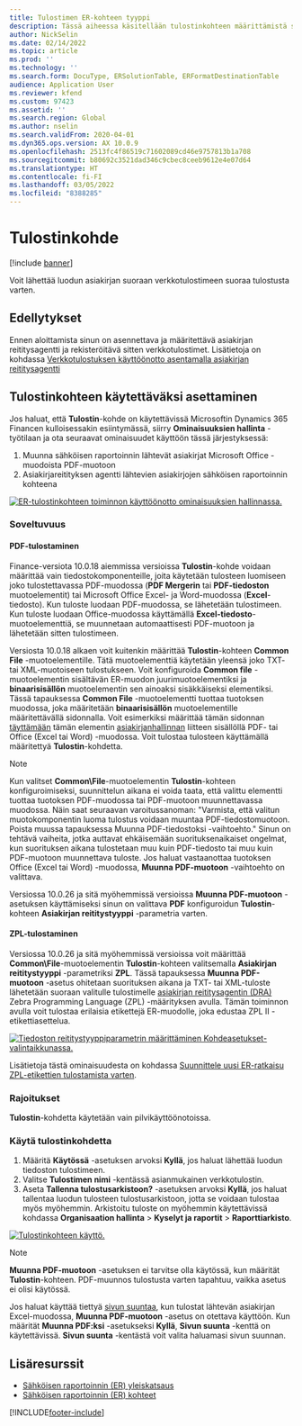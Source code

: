 ```yaml
---
title: Tulostimen ER-kohteen tyyppi
description: Tässä aiheessa käsitellään tulostinkohteen määrittämistä sähköisen raportoinnin (ER) muodon KANSIO- tai TIEDOSTO-osalla.
author: NickSelin
ms.date: 02/14/2022
ms.topic: article
ms.prod: ''
ms.technology: ''
ms.search.form: DocuType, ERSolutionTable, ERFormatDestinationTable
audience: Application User
ms.reviewer: kfend
ms.custom: 97423
ms.assetid: ''
ms.search.region: Global
ms.author: nselin
ms.search.validFrom: 2020-04-01
ms.dyn365.ops.version: AX 10.0.9
ms.openlocfilehash: 2513fc4f86519c71602089cd46e9757813b1a708
ms.sourcegitcommit: b80692c3521dad346c9cbec8ceeb9612e4e07d64
ms.translationtype: HT
ms.contentlocale: fi-FI
ms.lasthandoff: 03/05/2022
ms.locfileid: "8388285"
---
```

# <a name="printer-destination"></a><a name="PrinterDestinationType"></a>Tulostinkohde

[!include [banner](../includes/banner.md)]

Voit lähettää luodun asiakirjan suoraan verkkotulostimeen suoraa tulostusta varten.

## <a name="prerequisites"></a>Edellytykset

Ennen aloittamista sinun on asennettava ja määritettävä asiakirjan reititysagentti ja rekisteröitävä sitten verkkotulostimet. Lisätietoja on kohdassa [Verkkotulostuksen käyttöönotto asentamalla asiakirjan reititysagentti](./install-document-routing-agent.md)

## <a name="make-the-printer-destination-available"></a>Tulostinkohteen käytettäväksi asettaminen

Jos haluat, että **Tulostin**-kohde on käytettävissä Microsoftin Dynamics 365 Financen kulloisessakin esiintymässä, siirry **Ominaisuuksien hallinta** -työtilaan ja ota seuraavat ominaisuudet käyttöön tässä järjestyksessä:

1. Muunna sähköisen raportoinnin lähtevät asiakirjat Microsoft Office -muodoista PDF-muotoon
2. Asiakirjareitityksen agentti lähtevien asiakirjojen sähköisen raportoinnin kohteena

[![ER-tulostinkohteen toiminnon käyttöönotto ominaisuuksien hallinnassa.](./media/ER_Destinations-EnablePrinterDestinationFeature.png)](./media/ER_Destinations-EnablePrinterDestinationFeature.png)

### <a name="applicability"></a>Soveltuvuus

#### <a name="pdf-printing"></a>PDF-tulostaminen

Finance-versiota 10.0.18 aiemmissa versioissa **Tulostin**-kohde voidaan määrittää vain tiedostokomponenteille, joita käytetään tulosteen luomiseen joko tulostettavassa PDF-muodossa (**PDF Mergerin** tai **PDF-tiedoston** muotoelementit) tai Microsoft Office Excel- ja Word-muodossa (**Excel**-tiedosto). Kun tuloste luodaan PDF-muodossa, se lähetetään tulostimeen. Kun tuloste luodaan Office-muodossa käyttämällä **Excel-tiedosto**-muotoelementtiä, se muunnetaan automaattisesti PDF-muotoon ja lähetetään sitten tulostimeen.

Versiosta 10.0.18 alkaen voit kuitenkin määrittää **Tulostin**-kohteen **Common File** -muotoelementille. Tätä muotoelementtiä käytetään yleensä joko TXT- tai XML-muotoiseen tulostukseen. Voit konfiguroida **Common file** -muotoelementin sisältävän ER-muodon juurimuotoelementiksi ja **binaarisisällön** muotoelementin sen ainoaksi sisäkkäiseksi elementiksi. Tässä tapauksessa **Common File** -muotoelementti tuottaa tuotoksen muodossa, joka määritetään **binaarisisällön** muotoelementille määritettävällä sidonnalla. Voit esimerkiksi määrittää tämän sidonnan [täyttämään](tasks/er-document-management-files-5.md#modify-the-format-to-populate-attachments-into-generating-messages-in-binary-format) tämän elementin [asiakirjanhallinnan](../../fin-ops/organization-administration/configure-document-management.md) liitteen sisällöllä PDF- tai Office (Excel tai Word) -muodossa. Voit tulostaa tulosteen käyttämällä määritettyä **Tulostin**-kohdetta. 

> [!NOTE]
> Kun valitset **Common\\File**-muotoelementin **Tulostin**-kohteen konfiguroimiseksi, suunnittelun aikana ei voida taata, että valittu elementti tuottaa tuotoksen PDF-muodossa tai PDF-muotoon muunnettavassa muodossa. Näin saat seuraavan varoitussanoman: "Varmista, että valitun muotokomponentin luoma tulostus voidaan muuntaa PDF-tiedostomuotoon. Poista muussa tapauksessa Muunna PDF-tiedostoksi -vaihtoehto." Sinun on tehtävä vaiheita, jotka auttavat ehkäisemään suorituksenaikaiset ongelmat, kun suorituksen aikana tulostetaan muu kuin PDF-tiedosto tai muu kuin PDF-muotoon muunnettava tuloste. Jos haluat vastaanottaa tuotoksen Office (Excel tai Word) -muodossa, **Muunna PDF-muotoon** -vaihtoehto on valittava.
>
> Versiossa 10.0.26 ja sitä myöhemmissä versioissa **Muunna PDF-muotoon** -asetuksen käyttämiseksi sinun on valittava **PDF** konfiguroidun **Tulostin**-kohteen **Asiakirjan reititystyyppi** -parametria varten.

#### <a name="zpl-printing"></a>ZPL-tulostaminen

Versiossa 10.0.26 ja sitä myöhemmissä versioissa voit määrittää **Common\\File**-muotoelementin **Tulostin**-kohteen valitsemalla **Asiakirjan reititystyyppi** -parametriksi **ZPL**. Tässä tapauksessa **Muunna PDF-muotoon** -asetus ohitetaan suorituksen aikana ja TXT- tai XML-tuloste lähetetään suoraan valitulle tulostimelle [asiakirjan reititysagentin (DRA)](install-document-routing-agent.md) Zebra Programming Language (ZPL) -määrityksen avulla. Tämän toiminnon avulla voit tulostaa erilaisia etikettejä ER-muodolle, joka edustaa ZPL II -etikettiasettelua.

[![Tiedoston reititystyyppiparametrin määrittäminen Kohdeasetukset-valintaikkunassa.](./media/ER_Destinations-SetDocumentRoutingType.png)](./media/ER_Destinations-SetDocumentRoutingType.png)

Lisätietoja tästä ominaisuudesta on kohdassa [Suunnittele uusi ER-ratkaisu ZPL-etikettien tulostamista varten](er-design-zpl-labels.md).

### <a name="limitations"></a>Rajoitukset

**Tulostin**-kohdetta käytetään vain pilvikäyttöönotoissa.

### <a name="use-the-printer-destination"></a>Käytä tulostinkohdetta

1. Määritä **Käytössä** -asetuksen arvoksi **Kyllä**, jos haluat lähettää luodun tiedoston tulostimeen.
2. Valitse **Tulostimen nimi** -kentässä asianmukainen verkkotulostin.
3. Aseta **Tallenna tulostusarkistoon?** -asetuksen arvoksi **Kyllä**, jos haluat tallentaa luodun tulosteen tulostusarkistoon, jotta se voidaan tulostaa myös myöhemmin. Arkistoitu tuloste on myöhemmin käytettävissä kohdassa **Organisaation hallinta** \> **Kyselyt ja raportit** \> **Raporttiarkisto**.

[![Tulostinkohteen käyttö.](./media/ER_Destinations-PrinterDestination.png)](./media/ER_Destinations-PrinterDestination.png)

> [!NOTE]
> **Muunna PDF-muotoon** -asetuksen ei tarvitse olla käytössä, kun määrität **Tulostin**-kohteen. PDF-muunnos tulostusta varten tapahtuu, vaikka asetus ei olisi käytössä.

Jos haluat käyttää tiettyä [sivun suuntaa](electronic-reporting-destinations.md#SelectPdfPageOrientation), kun tulostat lähtevän asiakirjan Excel-muodossa, **Muunna PDF-muotoon** -asetus on otettava käyttöön. Kun määrität **Muunna PDF:ksi** -asetukseksi **Kyllä**, **Sivun suunta** -kenttä on käytettävissä. **Sivun suunta** -kentästä voit valita haluamasi sivun suunnan.

## <a name="additional-resources"></a>Lisäresurssit

- [Sähköisen raportoinnin (ER) yleiskatsaus](general-electronic-reporting.md)
- [Sähköisen raportoinnin (ER) kohteet](electronic-reporting-destinations.md)


[!INCLUDE[footer-include](../../../includes/footer-banner.md)]
